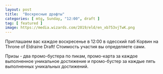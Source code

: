 ```yaml
---
layout: post
title:  "Воскресные драфты"
categories: [ mtg, Sunday, "12:00", draft ]
tag: [ featured ]
image: https://media.wizards.com/2019/eld/en_xb753vjTwK.png
---
```

Приглашаем вас каждое воскресенье в 12:00 в одесский паб Корвин на Throne of Eldraine Draft!
Стоимость участия вы определяете сами.

Призы - два промо-бустера по пикам, промо-карта за каждое выполненное уникальное достижение и промо-бустер за каждые пять выполненных уникальных достижений.